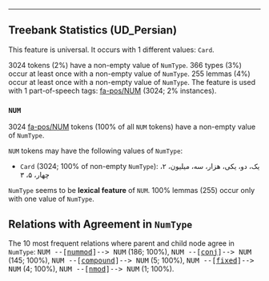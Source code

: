 

--------------------------------------------------------------------------------

## Treebank Statistics (UD_Persian)

This feature is universal.
It occurs with 1 different values: `Card`.

3024 tokens (2%) have a non-empty value of `NumType`.
366 types (3%) occur at least once with a non-empty value of `NumType`.
255 lemmas (4%) occur at least once with a non-empty value of `NumType`.
The feature is used with 1 part-of-speech tags: [fa-pos/NUM]() (3024; 2% instances).

### `NUM`

3024 [fa-pos/NUM]() tokens (100% of all `NUM` tokens) have a non-empty value of `NumType`.

`NUM` tokens may have the following values of `NumType`:

* `Card` (3024; 100% of non-empty `NumType`): یک، دو، یکی، هزار، سه، میلیون، ۲، چهار، ۵، ۳

`NumType` seems to be **lexical feature** of `NUM`. 100% lemmas (255) occur only with one value of `NumType`.

## Relations with Agreement in `NumType`

The 10 most frequent relations where parent and child node agree in `NumType`:
<tt>NUM --[<a href="../dep/nummod.html">nummod</a>]--> NUM</tt> (186; 100%),
<tt>NUM --[<a href="../dep/conj.html">conj</a>]--> NUM</tt> (145; 100%),
<tt>NUM --[<a href="../dep/compound.html">compound</a>]--> NUM</tt> (5; 100%),
<tt>NUM --[<a href="../dep/fixed.html">fixed</a>]--> NUM</tt> (4; 100%),
<tt>NUM --[<a href="../dep/nmod.html">nmod</a>]--> NUM</tt> (1; 100%).


